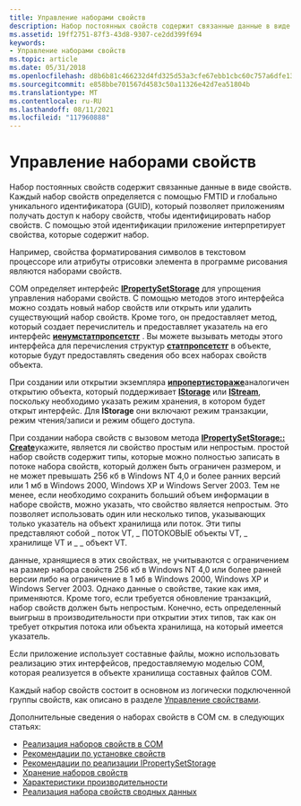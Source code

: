 ```yaml
---
title: Управление наборами свойств
description: Набор постоянных свойств содержит связанные данные в виде свойств.
ms.assetid: 19ff2751-87f3-43d8-9307-ce2dd399f694
keywords:
- Управление наборами свойств
ms.topic: article
ms.date: 05/31/2018
ms.openlocfilehash: d8b6b81c466232d4fd325d53a3cfe67ebb1cbc60c757a6dfe135a021ab7892a9
ms.sourcegitcommit: e858bbe701567d4583c50a11326e42d7ea51804b
ms.translationtype: MT
ms.contentlocale: ru-RU
ms.lasthandoff: 08/11/2021
ms.locfileid: "117960888"
---
```

# <a name="managing-property-sets"></a>Управление наборами свойств

Набор постоянных свойств содержит связанные данные в виде свойств. Каждый набор свойств определяется с помощью FMTID и глобально уникального идентификатора (GUID), который позволяет приложениям получать доступ к набору свойств, чтобы идентифицировать набор свойств. С помощью этой идентификации приложение интерпретирует свойства, которые содержит набор.

Например, свойства форматирования символов в текстовом процессоре или атрибуты отрисовки элемента в программе рисования являются наборами свойств.

COM определяет интерфейс [**IPropertySetStorage**](/windows/desktop/api/Propidl/nn-propidl-ipropertysetstorage) для упрощения управления наборами свойств. С помощью методов этого интерфейса можно создать новый набор свойств или открыть или удалить существующий набор свойств. Кроме того, он предоставляет метод, который создает перечислитель и предоставляет указатель на его интерфейс [**иенумстатпропсетстг**](/windows/win32/api/propidlbase/nn-propidlbase-ienumstatpropsetstg) . Вы можете вызывать методы этого интерфейса для перечисления структур [**статпропсетстг**](/windows/win32/api/propidlbase/nn-propidlbase-ienumstatpropsetstg) в объекте, которые будут предоставлять сведения обо всех наборах свойств объекта.

При создании или открытии экземпляра [**ипропертистораже**](/windows/desktop/api/Propidl/nn-propidl-ipropertystorage)аналогичен открытию объекта, который поддерживает [**IStorage**](/windows/desktop/api/Objidl/nn-objidl-istorage) или [**IStream**](/windows/desktop/api/Objidl/nn-objidl-istream), поскольку необходимо указать режим хранения, в котором будет открыт интерфейс. Для **IStorage** они включают режим транзакции, режим чтения/записи и режим общего доступа.

При создании набора свойств с вызовом метода [**IPropertySetStorage:: Create**](/windows/desktop/api/Propidl/nf-propidl-ipropertysetstorage-create)укажите, является ли свойство простым или непростым. простой набор свойств содержит типы, которые можно полностью записать в потоке набора свойств, который должен быть ограничен размером, и не может превышать 256 кб в Windows NT 4,0 и более ранних версий или 1 мб в Windows 2000, Windows XP и Windows Server 2003. Тем не менее, если необходимо сохранить больший объем информации в наборе свойств, можно указать, что свойство является непростым. Это позволяет использовать один или несколько типов, указывающих только указатель на объект хранилища или поток. Эти типы представляют собой \_ поток VT, \_ ПОТОКОВЫЕ объекты VT, \_ хранилище VT и \_ \_ объект VT.

данные, хранящиеся в этих свойствах, не учитываются с ограничением на размер набора свойств 256 кб в Windows NT 4,0 или более ранней версии либо на ограничение в 1 мб в Windows 2000, Windows XP и Windows Server 2003. Однако данные о свойстве, такие как имя, применяются. Кроме того, если требуется обновление транзакций, набор свойств должен быть непростым. Конечно, есть определенный выигрыш в производительности при открытии этих типов, так как он требует открытия потока или объекта хранилища, на который имеется указатель.

Если приложение использует составные файлы, можно использовать реализацию этих интерфейсов, предоставляемую моделью COM, которая реализуется в объекте хранилища составных файлов COM.

Каждый набор свойств состоит в основном из логически подключенной группы свойств, как описано в разделе [Управление свойствами](managing-properties.md).

Дополнительные сведения о наборах свойств в COM см. в следующих статьях:

-   [Реализация наборов свойств в COM](property-set-implementations-in-com.md)
-   [Рекомендации по установке свойств](property-set-considerations.md)
-   [Рекомендации по реализации IPropertySetStorage](ipropertysetstorage-implementation-considerations.md)
-   [Хранение наборов свойств](storing-property-sets.md)
-   [Характеристики производительности](performance-characteristics.md)
-   [Реализация набора свойств сводных данных](implementing-the-summary-information-property-set.md)

 

 